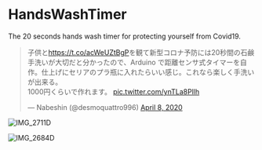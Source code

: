 # HandsWashTimer
The 20 seconds hands wash timer for protecting yourself from Covid19.

<blockquote class="twitter-tweet"><p lang="ja" dir="ltr">子供と<a href="https://t.co/acWeUZtBgP">https://t.co/acWeUZtBgP</a>を観て新型コロナ予防には20秒間の石鹸手洗いが大切だと分かったので、Arduino で距離センサ式タイマーを自作。仕上げにセリアのプラ瓶に入れたらいい感じ。これなら楽しく手洗いが出来る。<br>1000円くらいで作れます。 <a href="https://t.co/ynTLa8Pllh">pic.twitter.com/ynTLa8Pllh</a></p>&mdash; Nabeshin (@desmoquattro996) <a href="https://twitter.com/desmoquattro996/status/1247882480872353796?ref_src=twsrc%5Etfw">April 8, 2020</a></blockquote>


![IMG_2711D](https://user-images.githubusercontent.com/52347942/78794044-2cdbc880-79ee-11ea-898b-2322181fbafc.jpg)

![IMG_2684D](https://user-images.githubusercontent.com/52347942/78794158-55fc5900-79ee-11ea-9f15-537db4063566.jpg)


